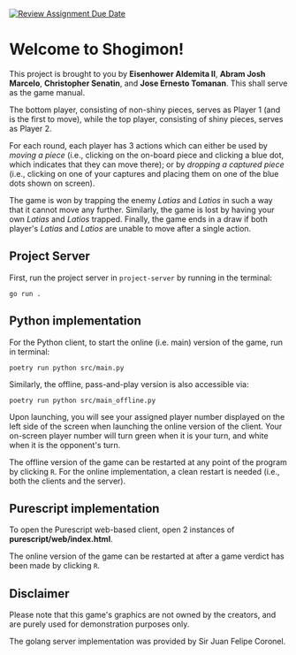 [![Review Assignment Due Date](https://classroom.github.com/assets/deadline-readme-button-22041afd0340ce965d47ae6ef1cefeee28c7c493a6346c4f15d667ab976d596c.svg)](https://classroom.github.com/a/SsQ6IvG7)

Welcome to Shogimon!
===

This project is brought to you by **Eisenhower Aldemita II**, **Abram Josh Marcelo**, **Christopher Senatin**, and **Jose Ernesto Tomanan**.
This shall serve as the game manual.

The bottom player, consisting of non-shiny pieces, serves as Player 1 (and is the first to move), while the top player, consisting of shiny pieces, serves as Player 2.

For each round, each player has 3 actions which can either be used by *moving a piece* (i.e., clicking on the on-board piece and clicking a blue dot, which indicates that they can move there); or by *dropping a captured piece* (i.e., clicking on one of your captures and placing them on one of the blue dots shown on screen).

The game is won by trapping the enemy *Latias* and *Latios* in such a way that it cannot move any further.
Similarly, the game is lost by having your own *Latias* and *Latios* trapped.
Finally, the game ends in a draw if both player's *Latias* and *Latios* are unable to move after a single action.

Project Server
---

First, run the project server in `project-server` by running in the terminal:

```
go run .
```

Python implementation
---

For the Python client, to start the online (i.e. main) version of the game, run in terminal:

```
poetry run python src/main.py
```

Similarly, the offline, pass-and-play version is also accessible via:

```
poetry run python src/main_offline.py
```

Upon launching, you will see your assigned player number displayed on the left side of the screen when launching the online version of the client.
Your on-screen player number will turn green when it is your turn, and white when it is the opponent's turn.

The offline version of the game can be restarted at any point of the program by clicking `R`. For the online implementation, a clean restart is needed (i.e., both the clients and the server).

Purescript implementation
---

To open the Purescript web-based client, open 2 instances of **purescript/web/index.html**.

The online version of the game can be restarted at after a game verdict has been made by clicking `R`.

Disclaimer
---

Please note that this game's graphics are not owned by the creators, and are purely used for demonstration purposes only.

The golang server implementation was provided by Sir Juan Felipe Coronel.